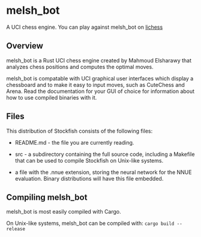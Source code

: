 # melsh_bot
A UCI chess engine.
You can play against melsh_bot on [lichess](https://lichess.org/@/melsh_bot)

## Overview

melsh_bot is a Rust UCI chess engine created by Mahmoud Elsharawy that analyzes chess positions and computes the optimal moves.

melsh_bot is compatable with UCI graphical user interfaces which display a chessboard and to make it easy to input moves, such as CuteChess and Arena.
Read the documentation for your GUI of choice for information about how to use compiled binaries with it.

## Files

This distribution of Stockfish consists of the following files:

  * README.md - the file you are currently reading.

  * src - a subdirectory containing the full source code, including a
    Makefile that can be used to compile Stockfish on Unix-like systems.

  * a file with the .nnue extension, storing the neural network for the NNUE
    evaluation. Binary distributions will have this file embedded.

## Compiling melsh_bot

melsh_bot is most easily compiled with Cargo.

On Unix-like systems, melsh_bot can be compiled with: `cargo build --release`
